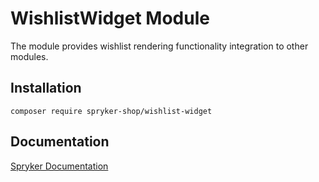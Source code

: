 # WishlistWidget Module

The module provides wishlist rendering functionality integration to other modules.

## Installation

```
composer require spryker-shop/wishlist-widget
```

## Documentation

[Spryker Documentation](https://academy.spryker.com)
